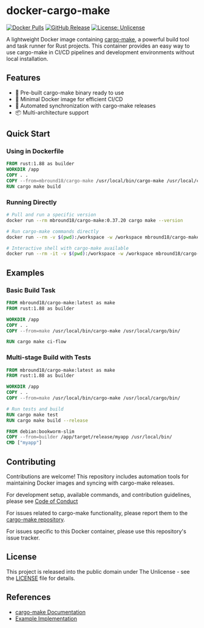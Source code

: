# docker-cargo-make

[![Docker Pulls](https://img.shields.io/docker/pulls/mbround18/cargo-make)](https://hub.docker.com/r/mbround18/cargo-make)
[![GitHub Release](https://img.shields.io/github/v/release/sagiegurari/cargo-make)](https://github.com/sagiegurari/cargo-make/releases)
[![License: Unlicense](https://img.shields.io/badge/License-Unlicense-blue.svg)](LICENSE)

A lightweight Docker image containing [cargo-make], a powerful build tool and task runner for Rust projects. This container provides an easy way to use cargo-make in CI/CD pipelines and development environments without local installation.

[cargo-make]: https://github.com/sagiegurari/cargo-make

## Features

- 🚀 Pre-built cargo-make binary ready to use
- 🐳 Minimal Docker image for efficient CI/CD
- 🔄 Automated synchronization with cargo-make releases
- 📦 Multi-architecture support

## Quick Start

### Using in Dockerfile

```Dockerfile
FROM rust:1.88 as builder
WORKDIR /app
COPY . .
COPY --from=mbround18/cargo-make /usr/local/bin/cargo-make /usr/local/cargo/bin/
RUN cargo make build
```

### Running Directly

```bash
# Pull and run a specific version
docker run --rm mbround18/cargo-make:0.37.20 cargo make --version

# Run cargo-make commands directly
docker run --rm -v $(pwd):/workspace -w /workspace mbround18/cargo-make cargo make build

# Interactive shell with cargo-make available
docker run --rm -it -v $(pwd):/workspace -w /workspace mbround18/cargo-make sh
```

## Examples

### Basic Build Task

```dockerfile
FROM mbround18/cargo-make:latest as make
FROM rust:1.88 as builder

WORKDIR /app
COPY . .
COPY --from=make /usr/local/bin/cargo-make /usr/local/cargo/bin/

RUN cargo make ci-flow
```

### Multi-stage Build with Tests

```dockerfile
FROM mbround18/cargo-make:latest as make
FROM rust:1.88 as builder

WORKDIR /app
COPY . .
COPY --from=make /usr/local/bin/cargo-make /usr/local/cargo/bin/

# Run tests and build
RUN cargo make test
RUN cargo make build --release

FROM debian:bookworm-slim
COPY --from=builder /app/target/release/myapp /usr/local/bin/
CMD ["myapp"]
```

## Contributing

Contributions are welcome! This repository includes automation tools for maintaining Docker images and syncing with cargo-make releases.

For development setup, available commands, and contribution guidelines, please see [Code of Conduct](docs/CODE_OF_CONDUCT.md)

For issues related to cargo-make functionality, please report them to the [cargo-make repository](https://github.com/sagiegurari/cargo-make/issues).

For issues specific to this Docker container, please use this repository's issue tracker.

## License

This project is released into the public domain under The Unlicense - see the [LICENSE](LICENSE) file for details.

## References

- [cargo-make Documentation](https://github.com/sagiegurari/cargo-make)
- [Example Implementation](https://github.com/mbround18/valheim-docker/blob/ab63fe348eb1b7425508b461e4835ca43676db2e/Dockerfile.odin#L32)
